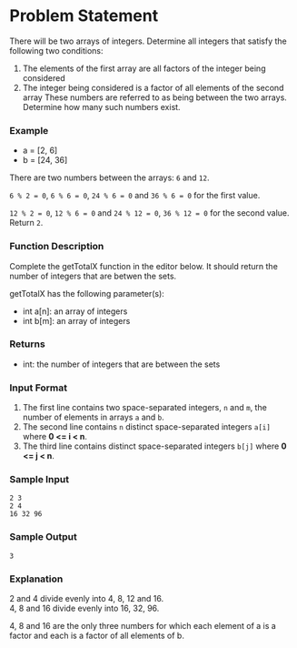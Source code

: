 # Problem Statement
There will be two arrays of integers. Determine all integers that satisfy the following two conditions:

1. The elements of the first array are all factors of the integer being considered
2. The integer being considered is a factor of all elements of the second array
These numbers are referred to as being between the two arrays. Determine how many such numbers exist.

### Example
* a = [2, 6]
* b = [24, 36]

There are two numbers between the arrays: `6` and `12`.

`6 % 2 = 0`, `6 % 6 = 0`, `24 % 6 = 0` and `36 % 6 = 0` for the first value.

`12 % 2 = 0`, `12 % 6 = 0` and `24 % 12 = 0`, `36 % 12 = 0` for the second value. Return `2`.

### Function Description

Complete the getTotalX function in the editor below. It should return the number of integers that are betwen the sets.

getTotalX has the following parameter(s):

* int a[n]: an array of integers
* int b[m]: an array of integers
### Returns

* int: the number of integers that are between the sets
### Input Format

1. The first line contains two space-separated integers, `n` and `m`, the number of elements in arrays `a` and `b`.
2. The second line contains `n` distinct space-separated integers `a[i]` where __0 <= i < n__.
3. The third line contains  distinct space-separated integers `b[j]` where __0 <= j < n__.

### Sample Input
```
2 3
2 4
16 32 96
```
### Sample Output
```
3
```
### Explanation

2 and 4 divide evenly into 4, 8, 12 and 16.  
4, 8 and 16 divide evenly into 16, 32, 96.

4, 8 and 16 are the only three numbers for which each element of a is a factor and each is a factor of all elements of b.